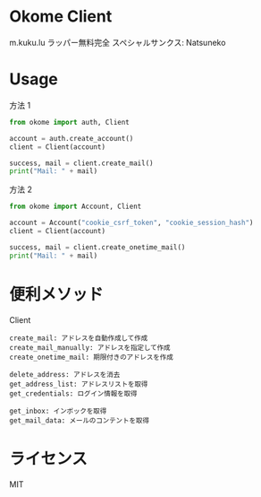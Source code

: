 # Okome Client

m.kuku.lu ラッパー無料完全
スペシャルサンクス: Natsuneko

# Usage

方法 1

```python
from okome import auth, Client

account = auth.create_account()
client = Client(account)

success, mail = client.create_mail()
print("Mail: " + mail)
```

方法 2

```python
from okome import Account, Client

account = Account("cookie_csrf_token", "cookie_session_hash")
client = Client(account)

success, mail = client.create_onetime_mail()
print("Mail: " + mail)
```

# 便利メソッド

Client

```
create_mail: アドレスを自動作成して作成
create_mail_manually: アドレスを指定して作成
create_onetime_mail: 期限付きのアドレスを作成

delete_address: アドレスを消去
get_address_list: アドレスリストを取得
get_credentials: ログイン情報を取得

get_inbox: インボックを取得
get_mail_data: メールのコンテントを取得
```

# ライセンス

MIT
